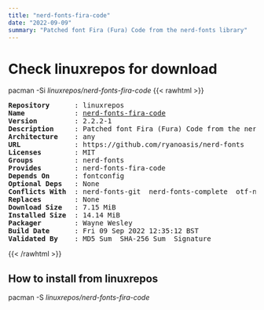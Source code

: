 ```yaml
---
title: "nerd-fonts-fira-code"
date: "2022-09-09"
summary: "Patched font Fira (Fura) Code from the nerd-fonts library"
---
```


# Check linuxrepos for download

pacman -Si *linuxrepos/nerd-fonts-fira-code*
{{< rawhtml >}}
<pre class="highlight">
<b>Repository</b>      : linuxrepos
<b>Name</b>            : <a href="../../x86_64/nerd-fonts-fira-code-2.2.2-1-any.pkg.tar.zst">nerd-fonts-fira-code</a>
<b>Version</b>         : 2.2.2-1
<b>Description</b>     : Patched font Fira (Fura) Code from the nerd-fonts library
<b>Architecture</b>    : any
<b>URL</b>             : https://github.com/ryanoasis/nerd-fonts
<b>Licenses</b>        : MIT
<b>Groups</b>          : nerd-fonts
<b>Provides</b>        : nerd-fonts-fira-code
<b>Depends On</b>      : fontconfig
<b>Optional Deps</b>   : None
<b>Conflicts With</b>  : nerd-fonts-git  nerd-fonts-complete  otf-nerd-fonts-fira-code
<b>Replaces</b>        : None
<b>Download Size</b>   : 7.15 MiB
<b>Installed Size</b>  : 14.14 MiB
<b>Packager</b>        : Wayne Wesley <wayne6324@gmail.com>
<b>Build Date</b>      : Fri 09 Sep 2022 12:35:12 BST
<b>Validated By</b>    : MD5 Sum  SHA-256 Sum  Signature
</pre>
{{< /rawhtml >}}
## How to install from linuxrepos

pacman -S *linuxrepos/nerd-fonts-fira-code*
